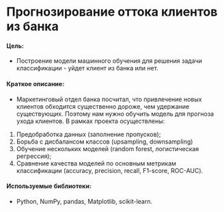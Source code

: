 # Прогнозирование оттока клиентов из банка

#### Цель: 
- Построение модели машинного обучения для решения задачи классификации - уйдет клиент из банка или нет.

#### Краткое описание:
- Маркетинговый отдел банка посчитал, что привлечение новых клиентов обходится существенно дороже, чем удержание существующих. Поэтому нам нужно обучить модель для прогноза ухода клиентов. В рамках проекта осуществлены:
1. Предобработка данных (заполнение пропусков);
2. Борьба с дисбалансом классов (upsampling, downsampling) 
2. Обучение нескольких моделей (random forest, логистическая регрессия);
3. Сравнение качества моделей по основным метрикам классификации (accuracy, precision, recall, F1-score, ROC-AUC).

#### Используемые библиотеки:
- Python, NumPy, pandas, Matplotlib, scikit-learn.